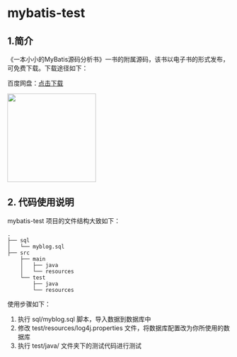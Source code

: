 # mybatis-test

## 1.简介

《一本小小的MyBatis源码分析书》一书的附属源码，该书以电子书的形式发布，可免费下载。下载途径如下：

百度网盘：[点击下载](https://pan.baidu.com/s/1d0JTkab0gHOApXrMUbHGuQ)

<img src="http://blog-pictures.oss-cn-shanghai.aliyuncs.com/shuji.png" width="200px"/>



## 2. 代码使用说明

mybatis-test 项目的文件结构大致如下：

```
.
├── sql
│   └── myblog.sql
├── src
    ├── main
    │   ├── java    
    │   └── resources
    └── test
        ├── java
        └── resources
```

使用步骤如下：

1. 执行 sql/myblog.sql 脚本，导入数据到数据库中
2. 修改 test/resources/log4j.properties 文件，将数据库配置改为你所使用的数据库
3. 执行 test/java/ 文件夹下的测试代码进行测试
